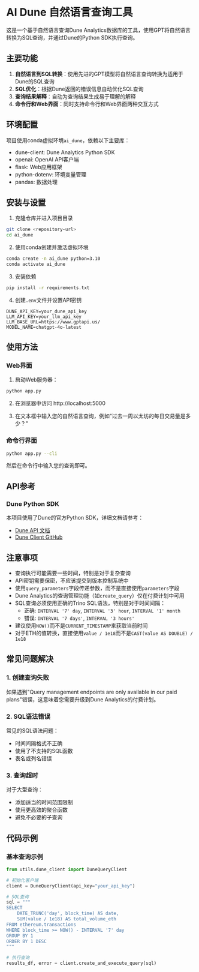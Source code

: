 # AI Dune 自然语言查询工具

这是一个基于自然语言查询Dune Analytics数据库的工具，使用GPT将自然语言转换为SQL查询，并通过Dune的Python SDK执行查询。

## 主要功能

1. **自然语言到SQL转换**：使用先进的GPT模型将自然语言查询转换为适用于Dune的SQL查询
2. **SQL优化**：根据Dune返回的错误信息自动优化SQL查询
3. **查询结果解释**：自动为查询结果生成易于理解的解释
4. **命令行和Web界面**：同时支持命令行和Web界面两种交互方式

## 环境配置

项目使用conda虚拟环境`ai_dune`，依赖以下主要库：

- dune-client: Dune Analytics Python SDK
- openai: OpenAI API客户端
- flask: Web应用框架
- python-dotenv: 环境变量管理
- pandas: 数据处理

## 安装与设置

1. 克隆仓库并进入项目目录

```bash
git clone <repository-url>
cd ai_dune
```

2. 使用conda创建并激活虚拟环境

```bash
conda create -n ai_dune python=3.10
conda activate ai_dune
```

3. 安装依赖

```bash
pip install -r requirements.txt
```

4. 创建`.env`文件并设置API密钥

```
DUNE_API_KEY=your_dune_api_key
LLM_API_KEY=your_llm_api_key
LLM_BASE_URL=https://www.gptapi.us/
MODEL_NAME=chatgpt-4o-latest
```

## 使用方法

### Web界面

1. 启动Web服务器：

```bash
python app.py
```

2. 在浏览器中访问 http://localhost:5000

3. 在文本框中输入您的自然语言查询，例如"过去一周以太坊的每日交易量是多少？"

### 命令行界面

```bash
python app.py --cli
```

然后在命令行中输入您的查询即可。

## API参考

### Dune Python SDK

本项目使用了Dune的官方Python SDK，详细文档请参考：
- [Dune API 文档](https://docs.dune.com/api-reference/)
- [Dune Client GitHub](https://github.com/duneanalytics/dune-client)

## 注意事项

- 查询执行可能需要一些时间，特别是对于复杂查询
- API密钥需要保密，不应该提交到版本控制系统中
- 使用`query_parameters`字段传递参数，而不是直接使用`parameters`字段
- Dune Analytics的查询管理功能（如`create_query`）仅在付费计划中可用
- SQL查询必须使用正确的Trino SQL语法，特别是对于时间间隔：
  - 正确: `INTERVAL '7' day`, `INTERVAL '3' hour`, `INTERVAL '1' month`
  - 错误: `INTERVAL '7 days'`, `INTERVAL '3 hours'`
- 建议使用`NOW()`而不是`CURRENT_TIMESTAMP`来获取当前时间
- 对于ETH的值转换，直接使用`value / 1e18`而不是`CAST(value AS DOUBLE) / 1e18`

## 常见问题解决

### 1. 创建查询失败

如果遇到"Query management endpoints are only available in our paid plans"错误，这意味着您需要升级到Dune Analytics的付费计划。

### 2. SQL语法错误

常见的SQL语法问题：
- 时间间隔格式不正确
- 使用了不支持的SQL函数
- 表名或列名错误

### 3. 查询超时

对于大型查询：
- 添加适当的时间范围限制
- 使用更高效的聚合函数
- 避免不必要的子查询

## 代码示例

### 基本查询示例

```python
from utils.dune_client import DuneQueryClient

# 初始化客户端
client = DuneQueryClient(api_key="your_api_key")

# SQL查询
sql = """
SELECT 
    DATE_TRUNC('day', block_time) AS date,
    SUM(value / 1e18) AS total_volume_eth
FROM ethereum.transactions
WHERE block_time >= NOW() - INTERVAL '7' day
GROUP BY 1
ORDER BY 1 DESC
"""

# 执行查询
results_df, error = client.create_and_execute_query(sql)
```
